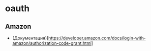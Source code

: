 # oauth

## Amazon
 * (Документация)[https://developer.amazon.com/docs/login-with-amazon/authorization-code-grant.html]
